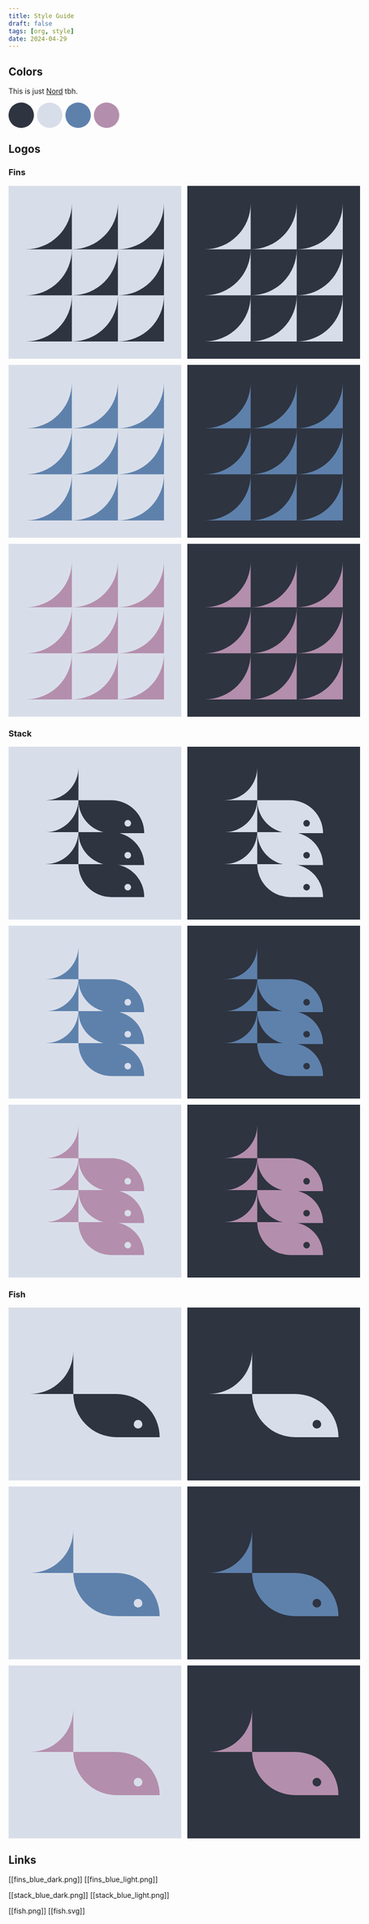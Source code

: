 ```yaml
---
title: Style Guide
draft: false
tags: [org, style]
date: 2024-04-29
---
```

## Colors

This is just [Nord](https://www.nordtheme.com/) tbh.

<div style="display: flex; gap: 6px; flex-wrap: no-wrap;">
<div style="height: 50px; width: 50px; border-radius: 50%; background-color: #2E3440;"></div>
<div style="height: 50px; width: 50px; border-radius: 50%; background-color: #D8DEE9;"></div>
<div style="height: 50px; width: 50px; border-radius: 50%; background-color: #5E81AC;"></div>
<div style="height: 50px; width: 50px; border-radius: 50%; background-color: #B48EAD;"></div>
</div>

## Logos

<style>
.grid {
    display: flex;
    flex-wrap: wrap;
    width: 724px;
    gap: 12px;
}

.grid div{
    height: 340px;
    width: 340px;
    display: flex;
    justify-content: center;
    align-items: center;
}

.grid div svg {
    height: 80%;
    width: 80%;
}

.div1 {
    background-color: #D8DEE9;
    color: #2E3440;
}

.div2 {
    background-color: #2E3440;
    color: #D8DEE9;
}

.div3 {
    background-color: #D8DEE9;
    color: #5E81AC;
}

.div4 {
    background-color: #2E3440;
    color: #5E81AC;
}

.div5 {
    background-color: #D8DEE9;
    color: #B48EAD;
}

.div6 {
    background-color: #2E3440;
    color: #B48EAD;
}
</style>

### Fins

<div class="grid">
<div class="div1">
<svg version="1.1" width="300" height="300" viewBox="0 0 300 300" xmlns="http://www.w3.org/2000/svg">
<path stroke="none" fill="currentColor" d="M100,0 v100 h-100 a100,100 0 0 0 100,-100 z" />
<path stroke="none" fill="currentColor" d="M100,100 v100 h-100 a100,100 0 0 0 100,-100 z" />
<path stroke="none" fill="currentColor" d="M100,200 v100 h-100 a100,100 0 0 0 100,-100 z" />

<path stroke="none" fill="currentColor" d="M200,0 v100 h-100 a100,100 0 0 0 100,-100 z" />
<path stroke="none" fill="currentColor" d="M200,100 v100 h-100 a100,100 0 0 0 100,-100 z" />
<path stroke="none" fill="currentColor" d="M200,200 v100 h-100 a100,100 0 0 0 100,-100 z" />

<path stroke="none" fill="currentColor" d="M300,0 v100 h-100 a100,100 0 0 0 100,-100 z" />
<path stroke="none" fill="currentColor" d="M300,100 v100 h-100 a100,100 0 0 0 100,-100 z" />
<path stroke="none" fill="currentColor" d="M300,200 v100 h-100 a100,100 0 0 0 100,-100 z" />
</svg>
</div>
<div class="div2">
<svg version="1.1" width="300" height="300" viewBox="0 0 300 300" xmlns="http://www.w3.org/2000/svg">
<path stroke="none" fill="currentColor" d="M100,0 v100 h-100 a100,100 0 0 0 100,-100 z" />
<path stroke="none" fill="currentColor" d="M100,100 v100 h-100 a100,100 0 0 0 100,-100 z" />
<path stroke="none" fill="currentColor" d="M100,200 v100 h-100 a100,100 0 0 0 100,-100 z" />

<path stroke="none" fill="currentColor" d="M200,0 v100 h-100 a100,100 0 0 0 100,-100 z" />
<path stroke="none" fill="currentColor" d="M200,100 v100 h-100 a100,100 0 0 0 100,-100 z" />
<path stroke="none" fill="currentColor" d="M200,200 v100 h-100 a100,100 0 0 0 100,-100 z" />

<path stroke="none" fill="currentColor" d="M300,0 v100 h-100 a100,100 0 0 0 100,-100 z" />
<path stroke="none" fill="currentColor" d="M300,100 v100 h-100 a100,100 0 0 0 100,-100 z" />
<path stroke="none" fill="currentColor" d="M300,200 v100 h-100 a100,100 0 0 0 100,-100 z" />
</svg>
</div>
<div class="div3">
<svg version="1.1" width="300" height="300" viewBox="0 0 300 300" xmlns="http://www.w3.org/2000/svg">
<path stroke="none" fill="currentColor" d="M100,0 v100 h-100 a100,100 0 0 0 100,-100 z" />
<path stroke="none" fill="currentColor" d="M100,100 v100 h-100 a100,100 0 0 0 100,-100 z" />
<path stroke="none" fill="currentColor" d="M100,200 v100 h-100 a100,100 0 0 0 100,-100 z" />

<path stroke="none" fill="currentColor" d="M200,0 v100 h-100 a100,100 0 0 0 100,-100 z" />
<path stroke="none" fill="currentColor" d="M200,100 v100 h-100 a100,100 0 0 0 100,-100 z" />
<path stroke="none" fill="currentColor" d="M200,200 v100 h-100 a100,100 0 0 0 100,-100 z" />

<path stroke="none" fill="currentColor" d="M300,0 v100 h-100 a100,100 0 0 0 100,-100 z" />
<path stroke="none" fill="currentColor" d="M300,100 v100 h-100 a100,100 0 0 0 100,-100 z" />
<path stroke="none" fill="currentColor" d="M300,200 v100 h-100 a100,100 0 0 0 100,-100 z" />
</svg>
</div>
<div class="div4">
<svg version="1.1" width="300" height="300" viewBox="0 0 300 300" xmlns="http://www.w3.org/2000/svg">
<path stroke="none" fill="currentColor" d="M100,0 v100 h-100 a100,100 0 0 0 100,-100 z" />
<path stroke="none" fill="currentColor" d="M100,100 v100 h-100 a100,100 0 0 0 100,-100 z" />
<path stroke="none" fill="currentColor" d="M100,200 v100 h-100 a100,100 0 0 0 100,-100 z" />

<path stroke="none" fill="currentColor" d="M200,0 v100 h-100 a100,100 0 0 0 100,-100 z" />
<path stroke="none" fill="currentColor" d="M200,100 v100 h-100 a100,100 0 0 0 100,-100 z" />
<path stroke="none" fill="currentColor" d="M200,200 v100 h-100 a100,100 0 0 0 100,-100 z" />

<path stroke="none" fill="currentColor" d="M300,0 v100 h-100 a100,100 0 0 0 100,-100 z" />
<path stroke="none" fill="currentColor" d="M300,100 v100 h-100 a100,100 0 0 0 100,-100 z" />
<path stroke="none" fill="currentColor" d="M300,200 v100 h-100 a100,100 0 0 0 100,-100 z" />
</svg>
</div>

<div class="div5">
<svg version="1.1" width="300" height="300" viewBox="0 0 300 300" xmlns="http://www.w3.org/2000/svg">
<path stroke="none" fill="currentColor" d="M100,0 v100 h-100 a100,100 0 0 0 100,-100 z" />
<path stroke="none" fill="currentColor" d="M100,100 v100 h-100 a100,100 0 0 0 100,-100 z" />
<path stroke="none" fill="currentColor" d="M100,200 v100 h-100 a100,100 0 0 0 100,-100 z" />

<path stroke="none" fill="currentColor" d="M200,0 v100 h-100 a100,100 0 0 0 100,-100 z" />
<path stroke="none" fill="currentColor" d="M200,100 v100 h-100 a100,100 0 0 0 100,-100 z" />
<path stroke="none" fill="currentColor" d="M200,200 v100 h-100 a100,100 0 0 0 100,-100 z" />

<path stroke="none" fill="currentColor" d="M300,0 v100 h-100 a100,100 0 0 0 100,-100 z" />
<path stroke="none" fill="currentColor" d="M300,100 v100 h-100 a100,100 0 0 0 100,-100 z" />
<path stroke="none" fill="currentColor" d="M300,200 v100 h-100 a100,100 0 0 0 100,-100 z" />
</svg>
</div>

<div class="div6">
<svg version="1.1" width="300" height="300" viewBox="0 0 300 300" xmlns="http://www.w3.org/2000/svg">
<path stroke="none" fill="currentColor" d="M100,0 v100 h-100 a100,100 0 0 0 100,-100 z" />
<path stroke="none" fill="currentColor" d="M100,100 v100 h-100 a100,100 0 0 0 100,-100 z" />
<path stroke="none" fill="currentColor" d="M100,200 v100 h-100 a100,100 0 0 0 100,-100 z" />

<path stroke="none" fill="currentColor" d="M200,0 v100 h-100 a100,100 0 0 0 100,-100 z" />
<path stroke="none" fill="currentColor" d="M200,100 v100 h-100 a100,100 0 0 0 100,-100 z" />
<path stroke="none" fill="currentColor" d="M200,200 v100 h-100 a100,100 0 0 0 100,-100 z" />

<path stroke="none" fill="currentColor" d="M300,0 v100 h-100 a100,100 0 0 0 100,-100 z" />
<path stroke="none" fill="currentColor" d="M300,100 v100 h-100 a100,100 0 0 0 100,-100 z" />
<path stroke="none" fill="currentColor" d="M300,200 v100 h-100 a100,100 0 0 0 100,-100 z" />
</svg>
</div>
</div>

### Stack

<div class="grid">
<div class="div1">
<svg version="1.1" width="320" height="420" viewBox="0 0 320 420" xmlns="http://www.w3.org/2000/svg">
<svg x="0" y="0" version="1.1" width="320" height="220" xmlns="http://www.w3.org/2000/svg">
<defs>
<mask id="hole">
<rect x="100" y="100" width="220" height="120" fill="white"/>
<circle cx="260" cy="180" r="10" fill="black"/>
</mask>
</defs>

<path stroke="none" fill="currentColor" d="M110,10 v100 h-100 a100,100 0 0 0 100,-100 z" />
<path stroke="none" fill="currentColor" mask="url(#hole)" d="M110,110 h100 a100,100 0 0 1 100,100 h-100 a100,100 0 0 1 -100,-100 v-100 z" />
</svg>
<svg x="0" y="97" version="1.1" width="320" height="220" xmlns="http://www.w3.org/2000/svg">
<defs>
<mask id="hole">
<rect x="100" y="100" width="220" height="120" fill="white"/>
<circle cx="260" cy="180" r="10" fill="black"/>
</mask>
</defs>

<path stroke="none" fill="currentColor" d="M110,10 v100 h-100 a100,100 0 0 0 100,-100 z" />
<path stroke="none" fill="currentColor" mask="url(#hole)" d="M110,110 h100 a100,100 0 0 1 100,100 h-100 a100,100 0 0 1 -100,-100 v-100 z" />
</svg>
<svg x="0" y="194" version="1.1" width="320" height="220" xmlns="http://www.w3.org/2000/svg">
<defs>
<mask id="hole">
<rect x="100" y="100" width="220" height="120" fill="white"/>
<circle cx="260" cy="180" r="10" fill="black"/>
</mask>
</defs>

<path stroke="none" fill="currentColor" d="M110,10 v100 h-100 a100,100 0 0 0 100,-100 z" />
<path stroke="none" fill="currentColor" mask="url(#hole)" d="M110,110 h100 a100,100 0 0 1 100,100 h-100 a100,100 0 0 1 -100,-100 v-100 z" />
</svg>
</svg>
</div>
<div class="div2">
<svg version="1.1" width="320" height="420" viewBox="0 0 320 420" xmlns="http://www.w3.org/2000/svg">
<svg x="0" y="0" version="1.1" width="320" height="220" xmlns="http://www.w3.org/2000/svg">
<defs>
<mask id="hole">
<rect x="100" y="100" width="220" height="120" fill="white"/>
<circle cx="260" cy="180" r="10" fill="black"/>
</mask>
</defs>

<path stroke="none" fill="currentColor" d="M110,10 v100 h-100 a100,100 0 0 0 100,-100 z" />
<path stroke="none" fill="currentColor" mask="url(#hole)" d="M110,110 h100 a100,100 0 0 1 100,100 h-100 a100,100 0 0 1 -100,-100 v-100 z" />
</svg>
<svg x="0" y="97" version="1.1" width="320" height="220" xmlns="http://www.w3.org/2000/svg">
<defs>
<mask id="hole">
<rect x="100" y="100" width="220" height="120" fill="white"/>
<circle cx="260" cy="180" r="10" fill="black"/>
</mask>
</defs>

<path stroke="none" fill="currentColor" d="M110,10 v100 h-100 a100,100 0 0 0 100,-100 z" />
<path stroke="none" fill="currentColor" mask="url(#hole)" d="M110,110 h100 a100,100 0 0 1 100,100 h-100 a100,100 0 0 1 -100,-100 v-100 z" />
</svg>
<svg x="0" y="194" version="1.1" width="320" height="220" xmlns="http://www.w3.org/2000/svg">
<defs>
<mask id="hole">
<rect x="100" y="100" width="220" height="120" fill="white"/>
<circle cx="260" cy="180" r="10" fill="black"/>
</mask>
</defs>

<path stroke="none" fill="currentColor" d="M110,10 v100 h-100 a100,100 0 0 0 100,-100 z" />
<path stroke="none" fill="currentColor" mask="url(#hole)" d="M110,110 h100 a100,100 0 0 1 100,100 h-100 a100,100 0 0 1 -100,-100 v-100 z" />
</svg>
</svg>
</div>
<div class="div3">
<svg version="1.1" width="320" height="420" viewBox="0 0 320 420" xmlns="http://www.w3.org/2000/svg">
<svg x="0" y="0" version="1.1" width="320" height="220" xmlns="http://www.w3.org/2000/svg">
<defs>
<mask id="hole">
<rect x="100" y="100" width="220" height="120" fill="white"/>
<circle cx="260" cy="180" r="10" fill="black"/>
</mask>
</defs>

<path stroke="none" fill="currentColor" d="M110,10 v100 h-100 a100,100 0 0 0 100,-100 z" />
<path stroke="none" fill="currentColor" mask="url(#hole)" d="M110,110 h100 a100,100 0 0 1 100,100 h-100 a100,100 0 0 1 -100,-100 v-100 z" />
</svg>
<svg x="0" y="97" version="1.1" width="320" height="220" xmlns="http://www.w3.org/2000/svg">
<defs>
<mask id="hole">
<rect x="100" y="100" width="220" height="120" fill="white"/>
<circle cx="260" cy="180" r="10" fill="black"/>
</mask>
</defs>

<path stroke="none" fill="currentColor" d="M110,10 v100 h-100 a100,100 0 0 0 100,-100 z" />
<path stroke="none" fill="currentColor" mask="url(#hole)" d="M110,110 h100 a100,100 0 0 1 100,100 h-100 a100,100 0 0 1 -100,-100 v-100 z" />
</svg>
<svg x="0" y="194" version="1.1" width="320" height="220" xmlns="http://www.w3.org/2000/svg">
<defs>
<mask id="hole">
<rect x="100" y="100" width="220" height="120" fill="white"/>
<circle cx="260" cy="180" r="10" fill="black"/>
</mask>
</defs>

<path stroke="none" fill="currentColor" d="M110,10 v100 h-100 a100,100 0 0 0 100,-100 z" />
<path stroke="none" fill="currentColor" mask="url(#hole)" d="M110,110 h100 a100,100 0 0 1 100,100 h-100 a100,100 0 0 1 -100,-100 v-100 z" />
</svg>
</svg>
</div>
<div class="div4">
<svg version="1.1" width="320" height="420" viewBox="0 0 320 420" xmlns="http://www.w3.org/2000/svg">
<svg x="0" y="0" version="1.1" width="320" height="220" xmlns="http://www.w3.org/2000/svg">
<defs>
<mask id="hole">
<rect x="100" y="100" width="220" height="120" fill="white"/>
<circle cx="260" cy="180" r="10" fill="black"/>
</mask>
</defs>

<path stroke="none" fill="currentColor" d="M110,10 v100 h-100 a100,100 0 0 0 100,-100 z" />
<path stroke="none" fill="currentColor" mask="url(#hole)" d="M110,110 h100 a100,100 0 0 1 100,100 h-100 a100,100 0 0 1 -100,-100 v-100 z" />
</svg>
<svg x="0" y="97" version="1.1" width="320" height="220" xmlns="http://www.w3.org/2000/svg">
<defs>
<mask id="hole">
<rect x="100" y="100" width="220" height="120" fill="white"/>
<circle cx="260" cy="180" r="10" fill="black"/>
</mask>
</defs>

<path stroke="none" fill="currentColor" d="M110,10 v100 h-100 a100,100 0 0 0 100,-100 z" />
<path stroke="none" fill="currentColor" mask="url(#hole)" d="M110,110 h100 a100,100 0 0 1 100,100 h-100 a100,100 0 0 1 -100,-100 v-100 z" />
</svg>
<svg x="0" y="194" version="1.1" width="320" height="220" xmlns="http://www.w3.org/2000/svg">
<defs>
<mask id="hole">
<rect x="100" y="100" width="220" height="120" fill="white"/>
<circle cx="260" cy="180" r="10" fill="black"/>
</mask>
</defs>

<path stroke="none" fill="currentColor" d="M110,10 v100 h-100 a100,100 0 0 0 100,-100 z" />
<path stroke="none" fill="currentColor" mask="url(#hole)" d="M110,110 h100 a100,100 0 0 1 100,100 h-100 a100,100 0 0 1 -100,-100 v-100 z" />
</svg>
</svg>
</div>

<div class="div5">
<svg version="1.1" width="320" height="420" viewBox="0 0 320 420" xmlns="http://www.w3.org/2000/svg">
<svg x="0" y="0" version="1.1" width="320" height="220" xmlns="http://www.w3.org/2000/svg">
<defs>
<mask id="hole">
<rect x="100" y="100" width="220" height="120" fill="white"/>
<circle cx="260" cy="180" r="10" fill="black"/>
</mask>
</defs>

<path stroke="none" fill="currentColor" d="M110,10 v100 h-100 a100,100 0 0 0 100,-100 z" />
<path stroke="none" fill="currentColor" mask="url(#hole)" d="M110,110 h100 a100,100 0 0 1 100,100 h-100 a100,100 0 0 1 -100,-100 v-100 z" />
</svg>
<svg x="0" y="97" version="1.1" width="320" height="220" xmlns="http://www.w3.org/2000/svg">
<defs>
<mask id="hole">
<rect x="100" y="100" width="220" height="120" fill="white"/>
<circle cx="260" cy="180" r="10" fill="black"/>
</mask>
</defs>

<path stroke="none" fill="currentColor" d="M110,10 v100 h-100 a100,100 0 0 0 100,-100 z" />
<path stroke="none" fill="currentColor" mask="url(#hole)" d="M110,110 h100 a100,100 0 0 1 100,100 h-100 a100,100 0 0 1 -100,-100 v-100 z" />
</svg>
<svg x="0" y="194" version="1.1" width="320" height="220" xmlns="http://www.w3.org/2000/svg">
<defs>
<mask id="hole">
<rect x="100" y="100" width="220" height="120" fill="white"/>
<circle cx="260" cy="180" r="10" fill="black"/>
</mask>
</defs>

<path stroke="none" fill="currentColor" d="M110,10 v100 h-100 a100,100 0 0 0 100,-100 z" />
<path stroke="none" fill="currentColor" mask="url(#hole)" d="M110,110 h100 a100,100 0 0 1 100,100 h-100 a100,100 0 0 1 -100,-100 v-100 z" />
</svg>
</svg>
</div>

<div class="div6">
<svg version="1.1" width="320" height="420" viewBox="0 0 320 420" xmlns="http://www.w3.org/2000/svg">
<svg x="0" y="0" version="1.1" width="320" height="220" xmlns="http://www.w3.org/2000/svg">
<defs>
<mask id="hole">
<rect x="100" y="100" width="220" height="120" fill="white"/>
<circle cx="260" cy="180" r="10" fill="black"/>
</mask>
</defs>

<path stroke="none" fill="currentColor" d="M110,10 v100 h-100 a100,100 0 0 0 100,-100 z" />
<path stroke="none" fill="currentColor" mask="url(#hole)" d="M110,110 h100 a100,100 0 0 1 100,100 h-100 a100,100 0 0 1 -100,-100 v-100 z" />
</svg>
<svg x="0" y="97" version="1.1" width="320" height="220" xmlns="http://www.w3.org/2000/svg">
<defs>
<mask id="hole">
<rect x="100" y="100" width="220" height="120" fill="white"/>
<circle cx="260" cy="180" r="10" fill="black"/>
</mask>
</defs>

<path stroke="none" fill="currentColor" d="M110,10 v100 h-100 a100,100 0 0 0 100,-100 z" />
<path stroke="none" fill="currentColor" mask="url(#hole)" d="M110,110 h100 a100,100 0 0 1 100,100 h-100 a100,100 0 0 1 -100,-100 v-100 z" />
</svg>
<svg x="0" y="194" version="1.1" width="320" height="220" xmlns="http://www.w3.org/2000/svg">
<defs>
<mask id="hole">
<rect x="100" y="100" width="220" height="120" fill="white"/>
<circle cx="260" cy="180" r="10" fill="black"/>
</mask>
</defs>

<path stroke="none" fill="currentColor" d="M110,10 v100 h-100 a100,100 0 0 0 100,-100 z" />
<path stroke="none" fill="currentColor" mask="url(#hole)" d="M110,110 h100 a100,100 0 0 1 100,100 h-100 a100,100 0 0 1 -100,-100 v-100 z" />
</svg>
</svg>
</div>
</div>

### Fish

<div class="grid">
<div class="div1">
<svg version="1.1" width="320" height="220" viewBox="0 0 320 220" xmlns="http://www.w3.org/2000/svg">
<defs>
<mask id="hole">
<rect x="100" y="100" width="220" height="120" fill="white"/>
<circle cx="260" cy="180" r="10" fill="black"/>
</mask>
</defs>

<path stroke="none" fill="currentColor" d="M110,10 v100 h-100 a100,100 0 0 0 100,-100 z" />
<path stroke="none" fill="currentColor" mask="url(#hole)" d="M110,110 h100 a100,100 0 0 1 100,100 h-100 a100,100 0 0 1 -100,-100 v-100 z" />
</svg>
</div>
<div class="div2">
<svg version="1.1" width="320" height="220" viewBox="0 0 320 220" xmlns="http://www.w3.org/2000/svg">
<defs>
<mask id="hole">
<rect x="100" y="100" width="220" height="120" fill="white"/>
<circle cx="260" cy="180" r="10" fill="black"/>
</mask>
</defs>

<path stroke="none" fill="currentColor" d="M110,10 v100 h-100 a100,100 0 0 0 100,-100 z" />
<path stroke="none" fill="currentColor" mask="url(#hole)" d="M110,110 h100 a100,100 0 0 1 100,100 h-100 a100,100 0 0 1 -100,-100 v-100 z" />
</svg>
</div>
<div class="div3">
<svg version="1.1" width="320" height="220" viewBox="0 0 320 220" xmlns="http://www.w3.org/2000/svg">
<defs>
<mask id="hole">
<rect x="100" y="100" width="220" height="120" fill="white"/>
<circle cx="260" cy="180" r="10" fill="black"/>
</mask>
</defs>

<path stroke="none" fill="currentColor" d="M110,10 v100 h-100 a100,100 0 0 0 100,-100 z" />
<path stroke="none" fill="currentColor" mask="url(#hole)" d="M110,110 h100 a100,100 0 0 1 100,100 h-100 a100,100 0 0 1 -100,-100 v-100 z" />
</svg>
</div>
<div class="div4">
<svg version="1.1" width="320" height="220" viewBox="0 0 320 220" xmlns="http://www.w3.org/2000/svg">
<defs>
<mask id="hole">
<rect x="100" y="100" width="220" height="120" fill="white"/>
<circle cx="260" cy="180" r="10" fill="black"/>
</mask>
</defs>

<path stroke="none" fill="currentColor" d="M110,10 v100 h-100 a100,100 0 0 0 100,-100 z" />
<path stroke="none" fill="currentColor" mask="url(#hole)" d="M110,110 h100 a100,100 0 0 1 100,100 h-100 a100,100 0 0 1 -100,-100 v-100 z" />
</svg>
</div>

<div class="div5">
<svg version="1.1" width="320" height="220" viewBox="0 0 320 220" xmlns="http://www.w3.org/2000/svg">
<defs>
<mask id="hole">
<rect x="100" y="100" width="220" height="120" fill="white"/>
<circle cx="260" cy="180" r="10" fill="black"/>
</mask>
</defs>

<path stroke="none" fill="currentColor" d="M110,10 v100 h-100 a100,100 0 0 0 100,-100 z" />
<path stroke="none" fill="currentColor" mask="url(#hole)" d="M110,110 h100 a100,100 0 0 1 100,100 h-100 a100,100 0 0 1 -100,-100 v-100 z" />
</svg>
</div>

<div class="div6">
<svg version="1.1" width="320" height="220" viewBox="0 0 320 220" xmlns="http://www.w3.org/2000/svg">
<defs>
<mask id="hole">
<rect x="100" y="100" width="220" height="120" fill="white"/>
<circle cx="260" cy="180" r="10" fill="black"/>
</mask>
</defs>

<path stroke="none" fill="currentColor" d="M110,10 v100 h-100 a100,100 0 0 0 100,-100 z" />
<path stroke="none" fill="currentColor" mask="url(#hole)" d="M110,110 h100 a100,100 0 0 1 100,100 h-100 a100,100 0 0 1 -100,-100 v-100 z" />
</svg>
</div>
</div>

## Links

[[fins_blue_dark.png]]
[[fins_blue_light.png]]

[[stack_blue_dark.png]]
[[stack_blue_light.png]]

[[fish.png]]
[[fish.svg]]